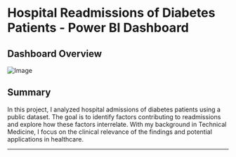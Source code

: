 # Hospital Readmissions of Diabetes Patients - Power BI Dashboard

## Dashboard Overview

![Image](https://github.com/user-attachments/assets/1b124242-b044-4eec-a1f4-8f136f99b423)

## Summary
In this project, I analyzed hospital admissions of diabetes patients using a public dataset. The goal is to identify factors contributing to readmissions and explore how these factors interrelate. With my background in Technical Medicine, I focus on the clinical relevance of the findings and potential applications in healthcare.

---
